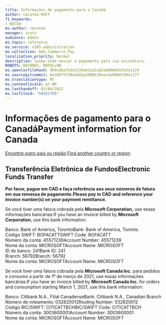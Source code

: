 ```yaml
---
title: Informações de pagamento para o Canadá
author: cmcatee-MSFT
f1.keywords:
- NOCSH
ms.author: cmcatee
manager: scotv
audience: Admin
ms.topic: reference
ms.service: o365-administration
ms.collection: Adm_Commerce_Pay
localization_priority: Normal
description: Saiba onde enviar o pagamento para sua assinatura.
ROBOTS: NOINDEX, NOFOLLOW
ms.openlocfilehash: 909cd6a7e3d1334ab2aa5ad2ad000de55e3a1224
ms.sourcegitcommit: 6e260f5f5842debe1098138eecea9068330dc17f
ms.translationtype: MT
ms.contentlocale: pt-BR
ms.lasthandoff: 03/08/2021
ms.locfileid: "50551795"
---
```

# <a name="payment-information-for-canada"></a><span data-ttu-id="95a32-103">Informações de pagamento para o Canadá</span><span class="sxs-lookup"><span data-stu-id="95a32-103">Payment information for Canada</span></span>

<span data-ttu-id="95a32-104">[Encontre outro país ou região](../billing-and-payments/pay-for-your-subscription.md).</span><span class="sxs-lookup"><span data-stu-id="95a32-104">[Find another country or region](../billing-and-payments/pay-for-your-subscription.md).</span></span>

## <a name="electronic-funds-transfer"></a><span data-ttu-id="95a32-105">Transferência Eletrônica de Fundos</span><span class="sxs-lookup"><span data-stu-id="95a32-105">Electronic Funds Transfer</span></span>

<span data-ttu-id="95a32-106">**Por favor, pague em CAD e faça referência aos seus números de fatura em sua remessa de pagamento.**</span><span class="sxs-lookup"><span data-stu-id="95a32-106">**Please pay in CAD and reference your invoice number(s) on your payment remittance.**</span></span>

<span data-ttu-id="95a32-107">Se você tiver uma fatura cobrada pela **Microsoft Corporation,** use essas informações bancárias:</span><span class="sxs-lookup"><span data-stu-id="95a32-107">If you have an invoice billed by **Microsoft Corporation**, use this bank information:</span></span>

<span data-ttu-id="95a32-108">Banco: Bank of America, Toronto</span><span class="sxs-lookup"><span data-stu-id="95a32-108">Bank: Bank of America, Toronto</span></span>\
<span data-ttu-id="95a32-109">Código SWIFT: BOFACATT</span><span class="sxs-lookup"><span data-stu-id="95a32-109">SWIFT Code: BOFACATT</span></span>\
<span data-ttu-id="95a32-110">Número da conta: 45571239</span><span class="sxs-lookup"><span data-stu-id="95a32-110">Account Number: 45571239</span></span>\
<span data-ttu-id="95a32-111">Nome da conta: MICROSOFT</span><span class="sxs-lookup"><span data-stu-id="95a32-111">Account Name: MICROSOFT</span></span>\
<span data-ttu-id="95a32-112">ID do banco: 241</span><span class="sxs-lookup"><span data-stu-id="95a32-112">Bank ID: 241</span></span>\
<span data-ttu-id="95a32-113">Branch: 56792</span><span class="sxs-lookup"><span data-stu-id="95a32-113">Branch: 56792</span></span>\
<span data-ttu-id="95a32-114">Nome da conta: MICROSOFT</span><span class="sxs-lookup"><span data-stu-id="95a32-114">Account Name: MICROSOFT</span></span>

<span data-ttu-id="95a32-115">Se você tiver uma fatura cobrada pela **Microsoft Canada Inc.** para pedidos e consumo a partir de 1º de março de 2021, use essas informações bancárias:</span><span class="sxs-lookup"><span data-stu-id="95a32-115">If you have an invoice billed by **Microsoft Canada Inc.** for orders and consumption starting March 1, 2021, use this bank information:</span></span>

<span data-ttu-id="95a32-116">Banco: Citibank N.A., Filial Canadense</span><span class="sxs-lookup"><span data-stu-id="95a32-116">Bank: Citibank N.A., Canadian Branch</span></span>\
<span data-ttu-id="95a32-117">Número de roteamento: 032820012</span><span class="sxs-lookup"><span data-stu-id="95a32-117">Routing Number: 032820012</span></span>\
<span data-ttu-id="95a32-118">Código BIC/SWIFT: CITICATTBCH</span><span class="sxs-lookup"><span data-stu-id="95a32-118">BIC/SWIFT Code: CITICATTBCH</span></span>\
<span data-ttu-id="95a32-119">Número da conta: 3003600001</span><span class="sxs-lookup"><span data-stu-id="95a32-119">Account Number: 3003600001</span></span>\
<span data-ttu-id="95a32-120">Nome da conta: MICROSOFT</span><span class="sxs-lookup"><span data-stu-id="95a32-120">Account Name: MICROSOFT</span></span>